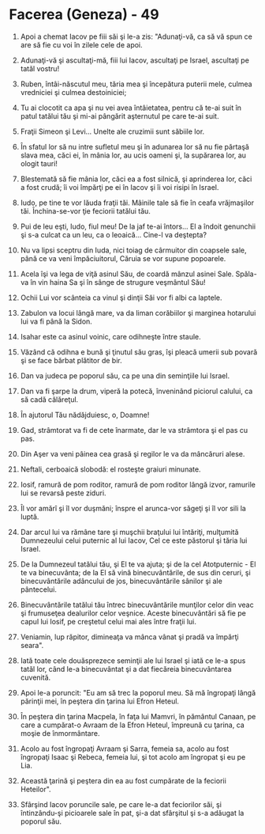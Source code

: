 # Facerea (Geneza) - 49

1. Apoi a chemat Iacov pe fiii săi şi le-a zis: "Adunaţi-vă, ca să vă spun ce are să fie cu voi în zilele cele de apoi.

2. Adunaţi-vă şi ascultaţi-mă, fiii lui Iacov, ascultaţi pe Israel, ascultaţi pe tatăl vostru!

3. Ruben, întâi-născutul meu, tăria mea şi începătura puterii mele, culmea vredniciei şi culmea destoiniciei;

4. Tu ai clocotit ca apa şi nu vei avea întâietatea, pentru că te-ai suit în patul tatălui tău şi mi-ai pângărit aşternutul pe care te-ai suit.

5. Fraţii Simeon şi Levi... Unelte ale cruzimii sunt săbiile lor.

6. În sfatul lor să nu intre sufletul meu şi în adunarea lor să nu fie părtaşă slava mea, căci ei, în mânia lor, au ucis oameni şi, la supărarea lor, au ologit tauri!

7. Blestemată să fie mânia lor, căci ea a fost silnică, şi aprinderea lor, căci a fost crudă; îi voi împărţi pe ei în Iacov şi îi voi risipi în Israel.

8. Iudo, pe tine te vor lăuda fraţii tăi. Mâinile tale să fie în ceafa vrăjmaşilor tăi. Închina-se-vor ţie feciorii tatălui tău.

9. Pui de leu eşti, Iudo, fiul meu! De la jaf te-ai întors... El a îndoit genunchii şi s-a culcat ca un leu, ca o leoaică... Cine-l va deştepta?

10. Nu va lipsi sceptru din Iuda, nici toiag de cârmuitor din coapsele sale, până ce va veni împăciuitorul, Căruia se vor supune popoarele.

11. Acela îşi va lega de viţă asinul Său, de coardă mânzul asinei Sale. Spăla-va în vin haina Sa şi în sânge de strugure veşmântul Său!

12. Ochii Lui vor scânteia ca vinul şi dinţii Săi vor fi albi ca laptele.

13. Zabulon va locui lângă mare, va da liman corăbiilor şi marginea hotarului lui va fi până la Sidon.

14. Isahar este ca asinul voinic, care odihneşte între staule.

15. Văzând că odihna e bună şi ţinutul său gras, îşi pleacă umerii sub povară şi se face bărbat plătitor de bir.

16. Dan va judeca pe poporul său, ca pe una din seminţiile lui Israel.

17. Dan va fi şarpe la drum, viperă la potecă, înveninând piciorul calului, ca să cadă călăreţul.

18. În ajutorul Tău nădăjduiesc, o, Doamne!

19. Gad, strâmtorat va fi de cete înarmate, dar le va strâmtora şi el pas cu pas.

20. Din Aşer va veni pâinea cea grasă şi regilor le va da mâncăruri alese.

21. Neftali, cerboaică slobodă: el rosteşte graiuri minunate.

22. Iosif, ramură de pom roditor, ramură de pom roditor lângă izvor, ramurile lui se revarsă peste ziduri.

23. Îl vor amărî şi îl vor duşmăni; înspre el arunca-vor săgeţi şi îl vor sili la luptă.

24. Dar arcul lui va rămâne tare şi muşchii braţului lui întăriţi, mulţumită Dumnezeului celui puternic al lui Iacov, Cel ce este păstorul şi tăria lui Israel.

25. De la Dumnezeul tatălui tău, şi El te va ajuta; şi de la cel Atotputernic - El te va binecuvânta; de la El să vină binecuvântările, de sus din ceruri, şi binecuvântările adâncului de jos, binecuvântările sânilor şi ale pântecelui.

26. Binecuvântările tatălui tău întrec binecuvântările munţilor celor din veac şi frumuseţea dealurilor celor veşnice. Aceste binecuvântări să fie pe capul lui Iosif, pe creştetul celui mai ales între fraţii lui.

27. Veniamin, lup răpitor, dimineaţa va mânca vânat şi pradă va împărţi seara".

28. Iată toate cele douăsprezece seminţii ale lui Israel şi iată ce le-a spus tatăl lor, când le-a binecuvântat şi a dat fiecăreia binecuvântarea cuvenită.

29. Apoi le-a poruncit: "Eu am să trec la poporul meu. Să mă îngropaţi lângă părinţii mei, în peştera din ţarina lui Efron Heteul.

30. În peştera din ţarina Macpela, în faţa lui Mamvri, în pământul Canaan, pe care a cumpărat-o Avraam de la Efron Heteul, împreună cu ţarina, ca moşie de înmormântare.

31. Acolo au fost îngropaţi Avraam şi Sarra, femeia sa, acolo au fost îngropaţi Isaac şi Rebeca, femeia lui, şi tot acolo am îngropat şi eu pe Lia.

32. Această ţarină şi peştera din ea au fost cumpărate de la feciorii Heteilor".

33. Sfârşind Iacov poruncile sale, pe care le-a dat feciorilor săi, şi întinzându-şi picioarele sale în pat, şi-a dat sfârşitul şi s-a adăugat la poporul său.

